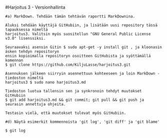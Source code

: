 #Harjoitus 3 - Versionhallinta

	#a) MarkDown. Tehdään tämän tehtävän raportti MarkDownina.

	Aluksi tehdään käyttäjä GitHubiin, ja lisätään uusi repository tässä tapauksessa nimeltä
	harjoitus3. Valitsin myös suositellun "GNU General Public License v3.0" lisenssiksi.

	Seuraavaksi asensin Gitin $ sudo apt-get -y install git , ja kloonasin äsken tehdyn repositoryn
	ensin kopioimalla repositoryn osoitteen GitHubista ja syöttämällä komennon 
	$ git clone https://github.com/KiljuLasse/harjoitus3.git

	Asennuksen jälkeen siirryin asennettuun kohteeseen ja loin MarkDown -tiedoston nimeltä
	harjoitus3 $ sudo nano harjoitus3.md

	Tiedoston luotua tallensin sen ja synkronoin tehdyt muutokset GitHubiin
	$ git add harjoitus3.md && git commit; git pull && git push ja seurasin annettuja ohjeita.

	Testasin vielä, että muutokset tulevat myös GitHubiin.

	#d) Näytä esimerkit kommennoista 'git log', 'git diff' ja 'git blame'

	$ git log

	
